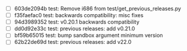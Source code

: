 - [ ] 603de2094b test: Remove i686 from test/get_previous_releases.py
- [ ] f35faefac0 test: backwards compatibility: misc fixes
- [ ] 94d3989352 test: v0.20.1 backwards compatibility
- [ ] dd0d92e33c test: previous releases: add v0.21.0
- [ ] bf59b65015 test: bump sandbox argument minimum version
- [ ] 62b22de69d test: previous releases: add v22.0